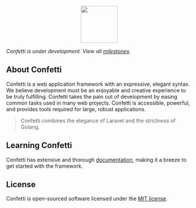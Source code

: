 <p align="center">
  <img src="https://avatars1.githubusercontent.com/u/57274804?s=400&u=058242df13e206950c08efd68a540445ce4da17f&v=4" width="100">
</p>

_Confetti is under development. View all [milestones](https://github.com/confetti-framework/confetti/milestones)._

## About Confetti

Confetti is a web application framework with an expressive, elegant syntax. We believe development must be an enjoyable
and creative experience to be truly fulfilling. Confetti takes the pain out of development by easing common tasks used in
many web projects. Confetti is accessible, powerful, and provides tools required for large, robust applications.

> Confetti combines the elegance of Laravel and the strictness of Golang.

## Learning Confetti

Confetti has extensive and thorough [documentation](https://confetti-framework.github.io/docs/), making it a breeze to get started
with the framework.
## License

Confetti is open-sourced software licensed under the [MIT license](https://opensource.org/licenses/MIT).
